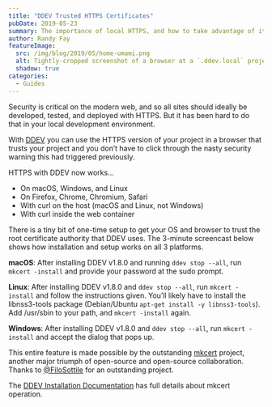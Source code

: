 ```yaml
---
title: "DDEV Trusted HTTPS Certificates"
pubDate: 2019-05-23
summary: The importance of local HTTPS, and how to take advantage of it with v1.8.0+.
author: Randy Fay
featureImage:
  src: /img/blog/2019/05/home-umami.png
  alt: Tightly-cropped screenshot of a browser at a `.ddev.local` project URL with a secure HTTPS connection
  shadow: true
categories:
  - Guides
---
```


Security is critical on the modern web, and so all sites should ideally be developed, tested, and deployed with HTTPS. But it has been hard to do that in your local development environment.

With [DDEV](http://github.com/ddev/ddev) you can use the HTTPS version of your project in a browser that trusts your project and you don’t have to click through the nasty security warning this had triggered previously.

HTTPS with DDEV now works…

- On macOS, Windows, and Linux
- On Firefox, Chrome, Chromium, Safari
- With curl on the host (macOS and Linux, not Windows)
- With curl inside the web container

There is a tiny bit of one-time setup to get your OS and browser to trust the root certificate authority that DDEV uses. The 3-minute screencast below shows how installation and setup works on all 3 platforms.

**macOS**: After installing DDEV v1.8.0 and running `ddev stop --all`, run `mkcert -install` and provide your password at the sudo prompt.

**Linux**: After installing DDEV v1.8.0 and `ddev stop --all`, run `mkcert -install` and follow the instructions given. You’ll likely have to install the libnss3-tools package (Debian/Ubuntu `apt-get install -y libnss3-tools`). Add /usr/sbin to your path, and `mkcert -install` again.

**Windows**: After installing DDEV v1.8.0 and `ddev stop --all`, run `mkcert -install` and accept the dialog that pops up.

This entire feature is made possible by the outstanding [mkcert](https://github.com/FiloSottile/mkcert) project, another major triumph of open-source and open-source collaboration. Thanks to [@FiloSottile](https://github.com/FiloSottile) for an outstanding project.

The [DDEV Installation Documentation](https://ddev.readthedocs.io/en/stable/#installation) has full details about mkcert operation.
